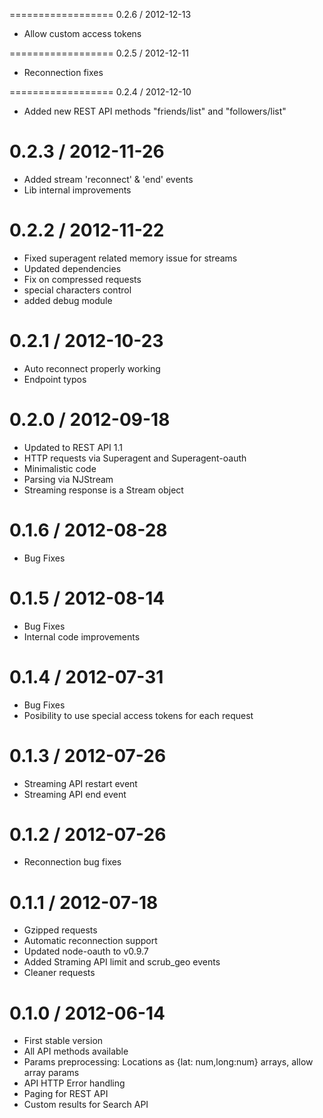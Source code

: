 ==================
0.2.6 / 2012-12-13

  * Allow custom access tokens


==================
0.2.5 / 2012-12-11

  * Reconnection fixes


==================
0.2.4 / 2012-12-10

  * Added new REST API methods "friends/list" and "followers/list"


0.2.3 / 2012-11-26
==================

  * Added stream 'reconnect' & 'end' events 
  * Lib internal improvements 


0.2.2 / 2012-11-22
==================

  * Fixed superagent related memory issue for streams
  * Updated dependencies
  * Fix on compressed requests
  * special characters control
  * added debug module


0.2.1 / 2012-10-23
==================

  * Auto reconnect properly working
  * Endpoint typos


0.2.0 / 2012-09-18
==================

  * Updated to REST API 1.1
  * HTTP requests via Superagent and Superagent-oauth
  * Minimalistic code
  * Parsing via NJStream
  * Streaming response is a Stream object


0.1.6 / 2012-08-28
==================

  * Bug Fixes

0.1.5 / 2012-08-14
==================

  * Bug Fixes
  * Internal code improvements

0.1.4 / 2012-07-31
==================

  * Bug Fixes
  * Posibility to use special access tokens for each request

0.1.3 / 2012-07-26
==================

  * Streaming API restart event
  * Streaming API end event

0.1.2 / 2012-07-26
==================

  * Reconnection bug fixes

0.1.1 / 2012-07-18
==================

  * Gzipped requests  
  * Automatic reconnection support
  * Updated node-oauth to v0.9.7
  * Added Straming API limit and scrub_geo events
  * Cleaner requests

0.1.0 / 2012-06-14
==================

  * First stable version
  * All API methods available
  * Params preprocessing: Locations as {lat: num,long:num} arrays, allow array params
  * API HTTP Error handling
  * Paging for REST API
  * Custom results for Search API
